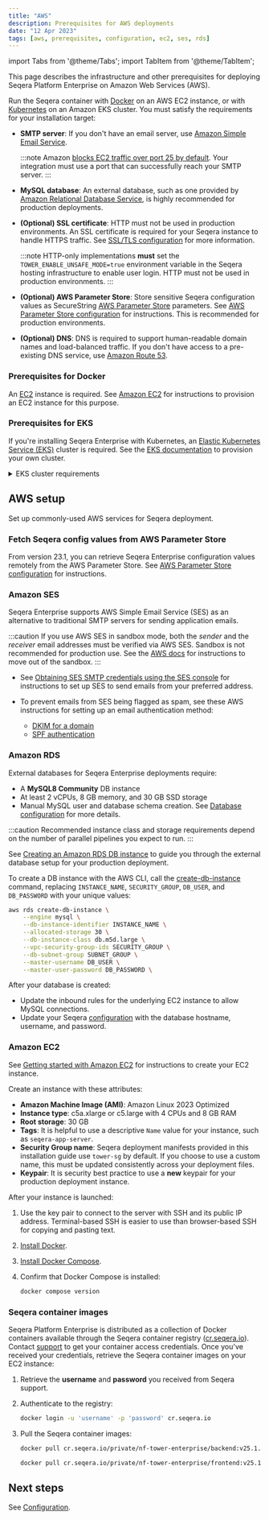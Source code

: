 ```yaml
---
title: "AWS"
description: Prerequisites for AWS deployments
date: "12 Apr 2023"
tags: [aws, prerequisites, configuration, ec2, ses, rds]
---
```


import Tabs from '@theme/Tabs';
import TabItem from '@theme/TabItem';

This page describes the infrastructure and other prerequisites for deploying Seqera Platform Enterprise on Amazon Web Services (AWS).

Run the Seqera container with [Docker](../docker-compose) on an AWS EC2 instance, or with [Kubernetes](../kubernetes) on an Amazon EKS cluster. You must satisfy the requirements for your installation target:

- **SMTP server**: If you don't have an email server, use [Amazon Simple Email Service](https://aws.amazon.com/ses/).

  :::note
  Amazon [blocks EC2 traffic over port 25 by default](https://aws.amazon.com/premiumsupport/knowledge-center/ec2-port-25-throttle/). Your integration must use a port that can successfully reach your SMTP server.
  :::

- **MySQL database**: An external database, such as one provided by [Amazon Relational Database Service](https://aws.amazon.com/rds/), is highly recommended for production deployments.

- **(Optional) SSL certificate**: HTTP must not be used in production environments. An SSL certificate is required for your Seqera instance to handle HTTPS traffic. See [SSL/TLS configuration](../configuration/ssl_tls#aws-deployments-manage-ssl-certificates-with-amazon-certificate-manager-acm) for more information.

  :::note
  HTTP-only implementations **must** set the `TOWER_ENABLE_UNSAFE_MODE=true` environment variable in the Seqera hosting infrastructure to enable user login. HTTP must not be used in production environments.
  :::

- **(Optional) AWS Parameter Store**: Store sensitive Seqera configuration values as SecureString [AWS Parameter Store](https://docs.aws.amazon.com/systems-manager/latest/userguide/systems-manager-parameter-store.html) parameters. See [AWS Parameter Store configuration](../configuration/aws_parameter_store) for instructions. This is recommended for production environments.

- **(Optional) DNS**: DNS is required to support human-readable domain names and load-balanced traffic. If you don't have access to a pre-existing DNS service, use [Amazon Route 53](https://docs.aws.amazon.com/Route53/latest/DeveloperGuide/Welcome.html).

### Prerequisites for Docker

An [EC2](https://aws.amazon.com/ec2/) instance is required. See [Amazon EC2](#amazon-ec2) for instructions to provision an EC2 instance for this purpose.

### Prerequisites for EKS

If you're installing Seqera Enterprise with Kubernetes, an [Elastic Kubernetes Service (EKS)](https://docs.aws.amazon.com/eks/latest/userguide/getting-started.html) cluster is required. See the [EKS documentation](https://docs.aws.amazon.com/eks/latest/userguide/create-cluster.html) to provision your own cluster.

<details>
   <summary>EKS cluster requirements</summary>

    - Kubernetes 1.19 or later

    - **Subnet requirements**

      - At least 2 subnets across two different Availability Zones
      - Subnets must be tagged for [AWS Load Balancer Controller auto-discovery](https://docs.aws.amazon.com/eks/latest/userguide/network_reqs.html)
      - Public subnets must be configured to [auto-assign IPs on launch](https://aws.amazon.com/blogs/containers/upcoming-changes-to-ip-assignment-for-eks-managed-node-groups/)
      - Public and private subnets must allow egress traffic to the public internet

    - **RBAC requirements**

      - The cluster must be created by a non-root user
      - `aws-auth` must be updated to [allow access to additional IAM users/roles](https://docs.aws.amazon.com/eks/latest/userguide/add-user-role.html) (if needed)

    - **Addons**

      - Install the [cert-manager](https://cert-manager.io/docs/)
      - Install the [AWS Load Balancer Controller](https://docs.aws.amazon.com/eks/latest/userguide/aws-load-balancer-controller.html)

    - **Ingress**

      - ALB provisioning via the [AWS Load Balancer Controller](https://docs.aws.amazon.com/eks/latest/userguide/aws-load-balancer-controller.html)
      - ALB integration with the [Amazon Certificate Manager](https://aws.amazon.com/certificate-manager/)

      Additionally, the ingress assumes the presence of SSL certificates, DNS resolution, and ALB logging. If you've chosen not to use some or all of these features, you'll need to modify the manifest accordingly before applying it to the cluster.

</details>

## AWS setup

Set up commonly-used AWS services for Seqera deployment.

### Fetch Seqera config values from AWS Parameter Store

From version 23.1, you can retrieve Seqera Enterprise configuration values remotely from the AWS Parameter Store. See [AWS Parameter Store configuration](../configuration/aws_parameter_store) for instructions.

### Amazon SES

Seqera Enterprise supports AWS Simple Email Service (SES) as an alternative to traditional SMTP servers for sending application emails.

:::caution
If you use AWS SES in sandbox mode, both the _sender_ and the _receiver_ email addresses must be verified via AWS SES. Sandbox is not recommended for production use. See the [AWS docs](https://docs.aws.amazon.com/ses/latest/dg/request-production-access.html) for instructions to move out of the sandbox.
:::

- See [Obtaining SES SMTP credentials using the SES console](https://docs.aws.amazon.com/ses/latest/dg/smtp-credentials.html#smtp-credentials-console) for instructions to set up SES to send emails from your preferred address.

- To prevent emails from SES being flagged as spam, see these AWS instructions for setting up an email authentication method:

  - [DKIM for a domain](https://docs.aws.amazon.com/ses/latest/DeveloperGuide/send-email-authentication-dkim-easy-setup-domain.html)
  - [SPF authentication](https://docs.aws.amazon.com/ses/latest/DeveloperGuide/send-email-authentication-spf.html)

### Amazon RDS

External databases for Seqera Enterprise deployments require:

- A **MySQL8 Community** DB instance
- At least 2 vCPUs, 8 GB memory, and 30 GB SSD storage
- Manual MySQL user and database schema creation. See [Database configuration](../configuration/overview#seqera-and-redis-databases) for more details.

:::caution
Recommended instance class and storage requirements depend on the number of parallel pipelines you expect to run.
:::

<Tabs>
<TabItem value="AWS console" label="AWS console" default>

See [Creating an Amazon RDS DB instance](https://docs.aws.amazon.com/AmazonRDS/latest/UserGuide/USER_CreateDBInstance.html) to guide you through the external database setup for your production deployment.

</TabItem>
<TabItem value="AWS CLI" label="AWS CLI" default>

To create a DB instance with the AWS CLI, call the [create-db-instance](https://docs.aws.amazon.com/cli/latest/reference/rds/create-db-instance.html) command, replacing `INSTANCE_NAME`, `SECURITY_GROUP`, `DB_USER`, and `DB_PASSWORD` with your unique values:

```bash
aws rds create-db-instance \
    --engine mysql \
    --db-instance-identifier INSTANCE_NAME \
    --allocated-storage 30 \
    --db-instance-class db.m5d.large \
    --vpc-security-group-ids SECURITY_GROUP \
    --db-subnet-group SUBNET_GROUP \
    --master-username DB_USER \
    --master-user-password DB_PASSWORD \
```

</TabItem>
</Tabs>

After your database is created:

- Update the inbound rules for the underlying EC2 instance to allow MySQL connections.
- Update your Seqera [configuration](../configuration/overview#seqera-and-redis-databases) with the database hostname, username, and password.

### Amazon EC2

See [Getting started with Amazon EC2](https://aws.amazon.com/ec2/getting-started/) for instructions to create your EC2 instance.

Create an instance with these attributes:

- **Amazon Machine Image (AMI)**: Amazon Linux 2023 Optimized
- **Instance type**: c5a.xlarge or c5.large with 4 CPUs and 8 GB RAM
- **Root storage**: 30 GB
- **Tags**: It is helpful to use a descriptive `Name` value for your instance, such as `seqera-app-server`.
- **Security Group name**: Seqera deployment manifests provided in this installation guide use `tower-sg` by default. If you choose to use a custom name, this must be updated consistently across your deployment files.
- **Keypair**: It is security best practice to use a **new** keypair for your production deployment instance.

After your instance is launched:

1. Use the key pair to connect to the server with SSH and its public IP address. Terminal-based SSH is easier to use than browser-based SSH for copying and pasting text.

1. [Install Docker](https://docs.aws.amazon.com/serverless-application-model/latest/developerguide/install-docker.html#install-docker-instructions).

1. [Install Docker Compose](https://docs.docker.com/compose/install/linux/#install-the-plugin-manually).

1. Confirm that Docker Compose is installed:

   ```bash
   docker compose version
   ```

### Seqera container images

Seqera Platform Enterprise is distributed as a collection of Docker containers available through the Seqera
container registry ([cr.seqera.io](https://cr.seqera.io)). Contact [support](https://support.seqera.io) to get your container access credentials. Once you've received your credentials, retrieve the Seqera container images on your EC2 instance:

1. Retrieve the **username** and **password** you received from Seqera support.

1. Authenticate to the registry:

   ```bash
   docker login -u 'username' -p 'password' cr.seqera.io
   ```

1. Pull the Seqera container images:

   ```bash
   docker pull cr.seqera.io/private/nf-tower-enterprise/backend:v25.1.1

   docker pull cr.seqera.io/private/nf-tower-enterprise/frontend:v25.1.1
   ```

## Next steps

See [Configuration](../configuration/overview).

[create-db-instance-cli]: https://docs.aws.amazon.com/cli/latest/reference/rds/create-db-instance.html

